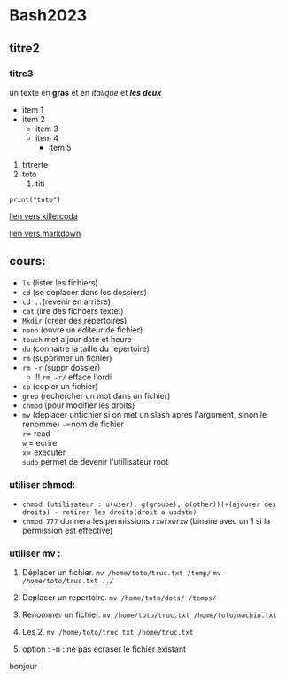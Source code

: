 # Bash2023
## titre2
### titre3

un texte en **gras** et en *italique* et ***les deux***

- item 1
- item 2
  - item 3
  - item 4
    - item 5

1. trtrerte
2. toto
   1. titi


`print("toto")`

[lien vers killercoda](https://killercoda.com/emelin)


[lien vers markdown](https://www.markdownguide.org/cheat-sheet/)

## cours:
- `ls` (lister les fichiers)
- `cd` (se deplacer dans les dossiers)
- `cd ..`(revenir en arriere)
- `cat` (lire des fichoers texte.)  
- `Mkdir` (creer des répertoires)
- `nano` (ouvre un editeur de fichier)
- `touch` met a jour date et heure
- `du` (connaitre la taille du repertoire)
- `rm` (supprimer un fichier)
- `rm -r` (suppr dossier)
  - !! `rm -r/` efface l'ordi
- `cp` (copier un fichier)
- `grep` (rechercher un mot dans un fichier)
- `chmod` (pour modifier les droits)
- `mv` (deplacer unfichier si on met un slash apres l'argument, sinon le renomme)
`-`=nom de fichier   
`r`= read  
`w` = ecrire  
`x`= executer  
`sudo` permet de devenir l'utillisateur root

### utiliser chmod:
- `chmod (utilisateur : u(user), g(groupe), o(other))(+(ajourer des droits) - retirer les droits(droit a update)` 
- `chmod 777` donnera les permissions `rxwrxwrxw` (binaire avec un 1 si la permission est effective)


### utiliser mv :
1. Déplacer un fichier.
`mv /home/toto/truc.txt /temp/`
`mv /home/toto/truc.txt ../`

2. Deplacer un repertoire.
`mv /home/toto/docs/ /temps/`

3. Renommer un fichier.
`mv /home/toto/truc.txt /home/toto/machin.txt`

4. Les 2.
`mv /home/toto/truc.txt /home/truc.txt`

5. option :
-n : ne pas ecraser le fichier existant

bonjour
